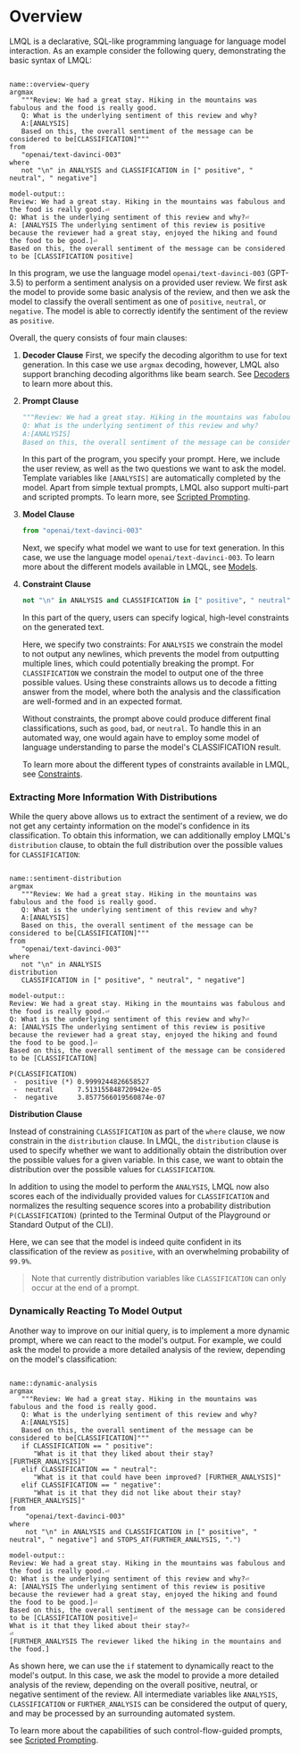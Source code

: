 # Overview

LMQL is a declarative, SQL-like programming language for language model interaction. As an example consider the following query, demonstrating the basic syntax of LMQL:

```{lmql}

name::overview-query
argmax
   """Review: We had a great stay. Hiking in the mountains was fabulous and the food is really good.
   Q: What is the underlying sentiment of this review and why?
   A:[ANALYSIS]
   Based on this, the overall sentiment of the message can be considered to be[CLASSIFICATION]"""
from
   "openai/text-davinci-003"
where
   not "\n" in ANALYSIS and CLASSIFICATION in [" positive", " neutral", " negative"]

model-output::
Review: We had a great stay. Hiking in the mountains was fabulous and the food is really good.⏎
Q: What is the underlying sentiment of this review and why?⏎
A: [ANALYSIS The underlying sentiment of this review is positive because the reviewer had a great stay, enjoyed the hiking and found the food to be good.]⏎
Based on this, the overall sentiment of the message can be considered to be [CLASSIFICATION positive]
```

In this program, we use the language model `openai/text-davinci-003` (GPT-3.5) to perform a sentiment analysis on a provided user review. We first ask the model to provide some basic analysis of the review, and then we ask the model to classify the overall sentiment as one of `positive`, `neutral`, or `negative`. The model is able to correctly identify the sentiment of the review as `positive`.

Overall, the query consists of four main clauses:

1. **Decoder Clause** First, we specify the decoding algorithm to use for text generation. In this case we use `argmax` decoding, however, LMQL also support branching decoding algorithms like beam search. See [Decoders](./decoders.md) to learn more about this.

2. **Prompt Clause**

   ```python
   """Review: We had a great stay. Hiking in the mountains was fabulous and the food is really good.
   Q: What is the underlying sentiment of this review and why?
   A:[ANALYSIS]
   Based on this, the overall sentiment of the message can be considered to be[CLASSIFICATION]"""
   ```

   In this part of the program, you specify your prompt. Here, we include the user review, as well as the two questions we want to ask the model. Template variables like `[ANALYSIS]` are automatically completed by the model. Apart from simple textual prompts, LMQL also support multi-part and scripted prompts. To learn more, see [Scripted Prompting](./scripted_prompts.md).

3. **Model Clause**

    ```python
    from "openai/text-davinci-003"
    ```

    Next, we specify what model we want to use for text generation. In this case, we use the language model `openai/text-davinci-003`. To learn more about the different models available in LMQL, see [Models](./models.md).

4. **Constraint Clause**

    ```python
    not "\n" in ANALYSIS and CLASSIFICATION in [" positive", " neutral", " negative"]
    ```

    In this part of the query, users can specify logical, high-level constraints on the generated text.<br>
    
    Here, we specify two constraints: For `ANALYSIS` we constrain the model to not output any newlines, which prevents the model from outputting multiple lines, which could potentially breaking the prompt. For `CLASSIFICATION` we constrain the model to output one of the three possible values. Using these constraints allows us to decode a fitting answer from the model, where both the analysis and the classification are well-formed and in an expected format.

   Without constraints, the prompt above could produce different final classifications, such as `good`, `bad`, or `neutral`. To handle this in an automated way, one would again have to employ some model of language understanding to parse the model's CLASSIFICATION result.

   To learn more about the different types of constraints available in LMQL, see [Constraints](./constraints.md).

### Extracting More Information With Distributions

While the query above allows us to extract the sentiment of a review, we do not get any certainty information on the model's confidence in its classification. To obtain this information, we can additionally employ LMQL's `distribution` clause, to obtain the full distribution over the possible values for `CLASSIFICATION`:

```{lmql}

name::sentiment-distribution
argmax
   """Review: We had a great stay. Hiking in the mountains was fabulous and the food is really good.
   Q: What is the underlying sentiment of this review and why?
   A:[ANALYSIS]
   Based on this, the overall sentiment of the message can be considered to be[CLASSIFICATION]"""
from
   "openai/text-davinci-003"
where
   not "\n" in ANALYSIS
distribution
   CLASSIFICATION in [" positive", " neutral", " negative"]

model-output::
Review: We had a great stay. Hiking in the mountains was fabulous and the food is really good.⏎
Q: What is the underlying sentiment of this review and why?⏎
A: [ANALYSIS The underlying sentiment of this review is positive because the reviewer had a great stay, enjoyed the hiking and found the food to be good.]⏎
Based on this, the overall sentiment of the message can be considered to be [CLASSIFICATION]

P(CLASSIFICATION)
 -  positive (*) 0.9999244826658527
 -  neutral      7.513155848720942e-05
 -  negative     3.8577566019560874e-07
```

**Distribution Clause**

Instead of constraining `CLASSIFICATION` as part of the `where` clause, we now constrain in the `distribution` clause. In LMQL, the `distribution` clause is used to specify whether we want to additionally obtain the distribution over the possible values for a given variable. In this case, we want to obtain the distribution over the possible values for `CLASSIFICATION`.

In addition to using the model to perform the `ANALYSIS`, LMQL now also scores each of the individually provided values for `CLASSIFICATION` and normalizes the resulting sequence scores into a probability distribution `P(CLASSIFICATION)` (printed to the Terminal Output of the Playground or Standard Output of the CLI).

Here, we can see that the model is indeed quite confident in its classification of the review as `positive`, with an overwhelming probability of `99.9%`.

> Note that currently distribution variables like `CLASSIFICATION` can only occur at the end of a prompt.

### Dynamically Reacting To Model Output

Another way to improve on our initial query, is to implement a more dynamic prompt, where we can react to the model's output. For example, we could ask the model to provide a more detailed analysis of the review, depending on the model's classification:

```{lmql}

name::dynamic-analysis
argmax
   """Review: We had a great stay. Hiking in the mountains was fabulous and the food is really good.
   Q: What is the underlying sentiment of this review and why?
   A:[ANALYSIS]
   Based on this, the overall sentiment of the message can be considered to be[CLASSIFICATION]"""
   if CLASSIFICATION == " positive":
      "What is it that they liked about their stay? [FURTHER_ANALYSIS]"
   elif CLASSIFICATION == " neutral":
      "What is it that could have been improved? [FURTHER_ANALYSIS]"
   elif CLASSIFICATION == " negative":
      "What is it that they did not like about their stay? [FURTHER_ANALYSIS]"
from
    "openai/text-davinci-003"
where
    not "\n" in ANALYSIS and CLASSIFICATION in [" positive", " neutral", " negative"] and STOPS_AT(FURTHER_ANALYSIS, ".")

model-output::
Review: We had a great stay. Hiking in the mountains was fabulous and the food is really good.⏎
Q: What is the underlying sentiment of this review and why?⏎
A: [ANALYSIS The underlying sentiment of this review is positive because the reviewer had a great stay, enjoyed the hiking and found the food to be good.]⏎
Based on this, the overall sentiment of the message can be considered to be [CLASSIFICATION positive]⏎
What is it that they liked about their stay?⏎
⏎
[FURTHER_ANALYSIS The reviewer liked the hiking in the mountains and the food.]
```

As shown here, we can use the `if` statement to dynamically react to the model's output. In this case, we ask the model to provide a more detailed analysis of the review, depending on the overall positive, neutral, or negative sentiment of the review. All intermediate variables like `ANALYSIS`, `CLASSIFICATION` or `FURTHER_ANALYSIS` can be considered the output of query, and may be processed by an surrounding automated system.

To learn more about the capabilities of such control-flow-guided prompts, see [Scripted Prompting](./scripted_prompts.md).
